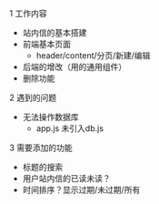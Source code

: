1 工作内容

- 站内信的基本搭建
- 前端基本页面 
  - header/content/分页/新建/编辑
- 后端的增改（用的通用组件）
- 删除功能

2 遇到的问题

- 无法操作数据库
  - app.js 未引入db.js



3 需要添加的功能

- 标题的搜索
- 用户站内信的已读未读？
- 时间排序？显示过期/未过期/所有